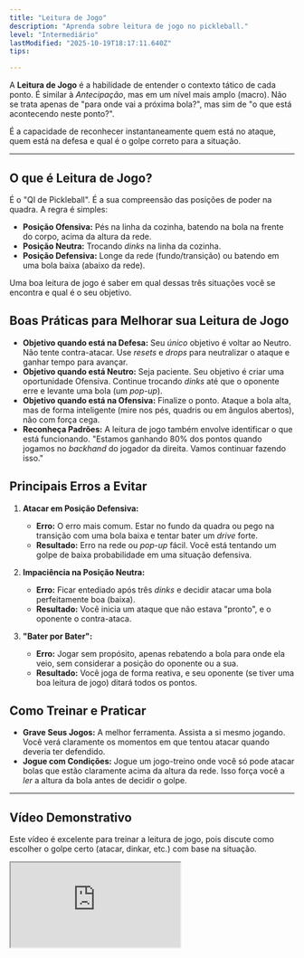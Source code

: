 ```yaml
---
title: "Leitura de Jogo"
description: "Aprenda sobre leitura de jogo no pickleball."
level: "Intermediário"
lastModified: "2025-10-19T18:17:11.640Z"
tips:

---
```


A **Leitura de Jogo** é a habilidade de entender o contexto tático de cada ponto. É similar à *Antecipação*, mas em um nível mais amplo (macro). Não se trata apenas de "para onde vai a próxima bola?", mas sim de "o que está acontecendo neste ponto?".

É a capacidade de reconhecer instantaneamente quem está no ataque, quem está na defesa e qual é o golpe correto para a situação.

---

## O que é Leitura de Jogo?

É o "QI de Pickleball". É a sua compreensão das posições de poder na quadra. A regra é simples:
* **Posição Ofensiva:** Pés na linha da cozinha, batendo na bola na frente do corpo, acima da altura da rede.
* **Posição Neutra:** Trocando *dinks* na linha da cozinha.
* **Posição Defensiva:** Longe da rede (fundo/transição) ou batendo em uma bola baixa (abaixo da rede).

Uma boa leitura de jogo é saber em qual dessas três situações você se encontra e qual é o seu objetivo.

## Boas Práticas para Melhorar sua Leitura de Jogo

* **Objetivo quando está na Defesa:** Seu *único* objetivo é voltar ao Neutro. Não tente contra-atacar. Use *resets* e *drops* para neutralizar o ataque e ganhar tempo para avançar.
* **Objetivo quando está Neutro:** Seja paciente. Seu objetivo é criar uma oportunidade Ofensiva. Continue trocando *dinks* até que o oponente erre e levante uma bola (um *pop-up*).
* **Objetivo quando está na Ofensiva:** Finalize o ponto. Ataque a bola alta, mas de forma inteligente (mire nos pés, quadris ou em ângulos abertos), não com força cega.
* **Reconheça Padrões:** A leitura de jogo também envolve identificar o que está funcionando. "Estamos ganhando 80% dos pontos quando jogamos no *backhand* do jogador da direita. Vamos continuar fazendo isso."

## Principais Erros a Evitar

1.  **Atacar em Posição Defensiva:**
    * **Erro:** O erro mais comum. Estar no fundo da quadra ou pego na transição com uma bola baixa e tentar bater um *drive* forte.
    * **Resultado:** Erro na rede ou *pop-up* fácil. Você está tentando um golpe de baixa probabilidade em uma situação defensiva.

2.  **Impaciência na Posição Neutra:**
    * **Erro:** Ficar entediado após três *dinks* e decidir atacar uma bola perfeitamente boa (baixa).
    * **Resultado:** Você inicia um ataque que não estava "pronto", e o oponente o contra-ataca.

3.  **"Bater por Bater":**
    * **Erro:** Jogar sem propósito, apenas rebatendo a bola para onde ela veio, sem considerar a posição do oponente ou a sua.
    * **Resultado:** Você joga de forma reativa, e seu oponente (se tiver uma boa leitura de jogo) ditará todos os pontos.

## Como Treinar e Praticar

* **Grave Seus Jogos:** A melhor ferramenta. Assista a si mesmo jogando. Você verá claramente os momentos em que tentou atacar quando deveria ter defendido.
* **Jogue com Condições:** Jogue um jogo-treino onde você só pode atacar bolas que estão claramente acima da altura da rede. Isso força você a *ler* a altura da bola antes de decidir o golpe.

---

## Vídeo Demonstrativo

Este vídeo é excelente para treinar a leitura de jogo, pois discute como escolher o golpe certo (atacar, dinkar, etc.) com base na situação.

<div class="youtube-video">
  <iframe 
    src="https://www.youtube.com/embed/kR2m19oXJ1E?rel=0&modestbranding=1&fs=1&cc_load_policy=1" 
    title="Pickleball - Como escolher o golpe certo e fazer a leitura da jogada na Cozinha (YouTube)" 
    allow="accelerometer; autoplay; clipboard-write; encrypted-media; gyroscope; picture-in-picture" 
    allowfullscreen>
  </iframe>
</div>

